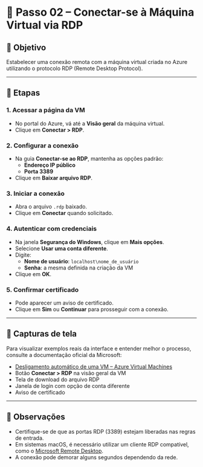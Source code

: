# 🔗 Passo 02 – Conectar-se à Máquina Virtual via RDP

## 🎯 Objetivo

Estabelecer uma conexão remota com a máquina virtual criada no Azure utilizando o protocolo RDP (Remote Desktop Protocol).

---

## 🧭 Etapas

### 1. Acessar a página da VM

- No portal do Azure, vá até a **Visão geral** da máquina virtual.
- Clique em **Conectar > RDP**.

### 2. Configurar a conexão

- Na guia **Conectar-se ao RDP**, mantenha as opções padrão:
  - **Endereço IP público**
  - **Porta 3389**
- Clique em **Baixar arquivo RDP**.

### 3. Iniciar a conexão

- Abra o arquivo `.rdp` baixado.
- Clique em **Conectar** quando solicitado.

### 4. Autenticar com credenciais

- Na janela **Segurança do Windows**, clique em **Mais opções**.
- Selecione **Usar uma conta diferente**.
- Digite:
  - **Nome de usuário**: `localhost\nome_de_usuário`
  - **Senha**: a mesma definida na criação da VM
- Clique em **OK**.

### 5. Confirmar certificado

- Pode aparecer um aviso de certificado.
- Clique em **Sim** ou **Continuar** para prosseguir com a conexão.

---

## 📸 Capturas de tela

Para visualizar exemplos reais da interface e entender melhor o processo, consulte a documentação oficial da Microsoft:

- [Desligamento automático de uma VM – Azure Virtual Machines](https://learn.microsoft.com/pt-br/azure/virtual-machines/auto-shutdown-vm)
- Botão **Conectar > RDP** na visão geral da VM
- Tela de download do arquivo RDP
- Janela de login com opção de conta diferente
- Aviso de certificado

---

## 📝 Observações

- Certifique-se de que as portas RDP (3389) estejam liberadas nas regras de entrada.
- Em sistemas macOS, é necessário utilizar um cliente RDP compatível, como o [Microsoft Remote Desktop](https://apps.apple.com/br/app/microsoft-remote-desktop/id1295203466).
- A conexão pode demorar alguns segundos dependendo da rede.
